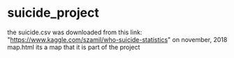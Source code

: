 # suicide_project
the suicide.csv was downloaded from this link: "https://www.kaggle.com/szamil/who-suicide-statistics" on november, 2018
map.html its a map that it is part of the project
